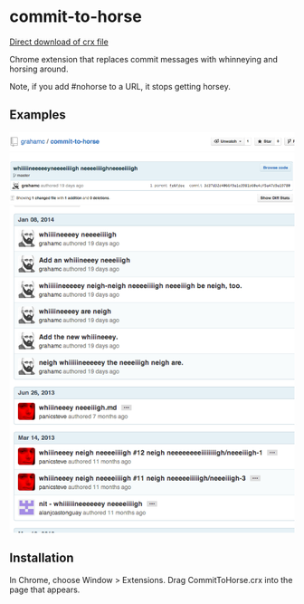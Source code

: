 commit-to-horse
===============

[Direct download of crx file][1]

Chrome extension that replaces commit messages with whinneying and horsing
around.



Note, if you add #nohorse to a URL, it stops getting horsey.

Examples
--------
![example1](./assets/1.png)
![example2](./assets/2.png)

Installation
------------

In Chrome, choose Window > Extensions.  Drag CommitToHorse.crx into the page that appears.

[1]: https://github.com/grahamc/commit-to-horse/raw/master/CommitToHorse.crx

